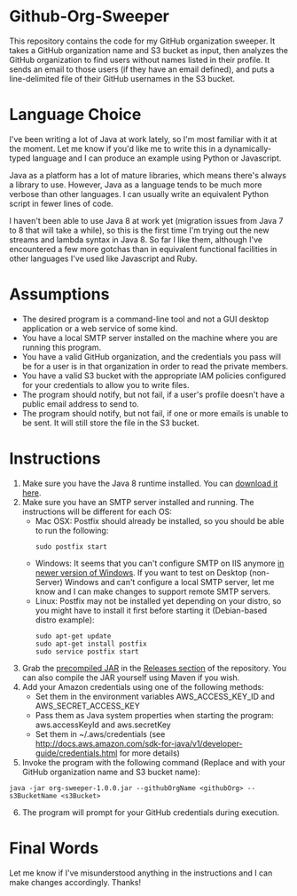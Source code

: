 # Github-Org-Sweeper
This repository contains the code for my GitHub organization sweeper. It takes a GitHub organization name and S3 bucket
as input, then analyzes the GitHub organization to find users without names listed in their profile. It sends an email
to those users (if they have an email defined), and puts a line-delimited file of their GitHub usernames in the S3 bucket.

# Language Choice
I've been writing a lot of Java at work lately, so I'm most familiar with it at the moment. Let me know if you'd like me to
write this in a dynamically-typed language and I can produce an example using Python or Javascript.

Java as a platform has a lot of mature libraries, which means there's always a library to use. However, Java as a language
tends to be much more verbose than other languages. I can usually write an equivalent Python script in fewer lines of code.

I haven't been able to use Java 8 at work yet (migration issues from Java 7 to 8 that will take a while), so this is
the first time I'm trying out the new streams and lambda syntax in Java 8. So far I like them, although I've encountered
 a few more gotchas than in equivalent functional facilities in other languages I've used like Javascript and Ruby.

# Assumptions
* The desired program is a command-line tool and not a GUI desktop application or a web service of some kind.
* You have a local SMTP server installed on the machine where you are running this program.
* You have a valid GitHub organization, and the credentials you pass will be for a user is in that organization in order to read the private members.
* You have a valid S3 bucket with the appropriate IAM policies configured for your credentials to allow you to write files.
* The program should notify, but not fail, if a user's profile doesn't have a public email address to send to.
* The program should notify, but not fail, if one or more emails is unable to be sent. It will still store the file in the S3 bucket.

# Instructions
1. Make sure you have the Java 8 runtime installed. You can [download it here](http://www.oracle.com/technetwork/java/javase/downloads/jre8-downloads-2133155.html).
2. Make sure you have an SMTP server installed and running. The instructions will be different for each OS:
    * Mac OSX: Postfix should already be installed, so you should be able to run the following:
      ```
      sudo postfix start
      ```
    * Windows: It seems that you can't configure SMTP on IIS anymore [in newer version of Windows](http://stackoverflow.com/questions/15418597/how-to-enable-smtp-for-iis-8).
    If you want to test on Desktop (non-Server) Windows and can't configure a local SMTP server, let me know and I can make changes to support remote SMTP servers.
    * Linux: Postfix may not be installed yet depending on your distro, so you might have to install it first before starting it (Debian-based distro example):
      ```
      sudo apt-get update
      sudo apt-get install postfix
      sudo service postfix start
      ```
3. Grab the [precompiled JAR](https://github.com/dsw88/Github-Org-Sweeper/releases/download/1.0/org-sweeper-1.0.0.jar) in the [Releases section](https://github.com/dsw88/Github-Org-Sweeper/releases/tag/1.0) of the repository. You can also compile the JAR yourself using Maven if you wish.
4. Add your Amazon credentials using one of the following methods:
    * Set them in the environment variables AWS_ACCESS_KEY_ID and AWS_SECRET_ACCESS_KEY
    * Pass them as Java system properties when starting the program: aws.accessKeyId and aws.secretKey
    * Set them in ~/.aws/credentials (see http://docs.aws.amazon.com/sdk-for-java/v1/developer-guide/credentials.html for more details)
5. Invoke the program with the following command (Replace <githubOrg> and <s3Bucket> with your GitHub organization name and S3 bucket name):
  ```
  java -jar org-sweeper-1.0.0.jar --githubOrgName <githubOrg> --s3BucketName <s3Bucket>
  ```
6. The program will prompt for your GitHub credentials during execution.

# Final Words
Let me know if I've misunderstood anything in the instructions and I can make changes accordingly. Thanks!